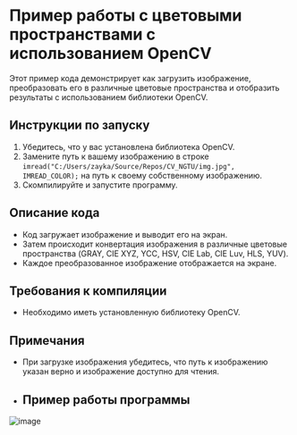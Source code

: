# Пример работы с цветовыми пространствами с использованием OpenCV

Этот пример кода демонстрирует как загрузить изображение, преобразовать его в различные цветовые пространства и отобразить результаты с использованием библиотеки OpenCV.

## Инструкции по запуску

1. Убедитесь, что у вас установлена библиотека OpenCV.
2. Замените путь к вашему изображению в строке `imread("C:/Users/zayka/Source/Repos/CV_NGTU/img.jpg", IMREAD_COLOR);` на путь к своему собственному изображению.
3. Скомпилируйте и запустите программу.

## Описание кода

- Код загружает изображение и выводит его на экран.
- Затем происходит конвертация изображения в различные цветовые пространства (GRAY, CIE XYZ, YCC, HSV, CIE Lab, CIE Luv, HLS, YUV).
- Каждое преобразованное изображение отображается на экране.

## Требования к компиляции

- Необходимо иметь установленную библиотеку OpenCV.

## Примечания

- При загрузке изображения убедитесь, что путь к изображению указан верно и изображение доступно для чтения.

- ## Пример работы программы
![image](https://github.com/Yoshi31/pattern_recognition/assets/62884580/384418ef-63a7-48eb-b6d6-0b70035fb2ff)


